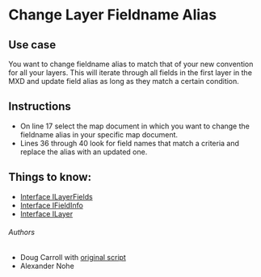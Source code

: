 # Change Layer Fieldname Alias
## Use case
You want to change fieldname alias to match that of your new convention for all your layers.  This will iterate through all fields in the first layer in the MXD and update field alias as long as they match a certain condition.

## Instructions
* On line 17 select the map document in which you want to change the fieldname alias in your specific map document.
*  Lines 36 through 40 look for field names that match a criteria and replace the alias with an updated one.

## Things to know:
* [Interface ILayerFields](http://resources.arcgis.com/en/help/arcobjects-java/api/arcobjects/com/esri/arcgis/carto/ILayerFields.html)
* [Interface IFieldInfo](http://resources.arcgis.com/en/help/arcobjects-java/api/arcobjects/com/esri/arcgis/geodatabase/IFieldInfo.html)
* [Interface ILayer](http://resources.arcgis.com/en/help/arcobjects-java/api/arcobjects/com/esri/arcgis/carto/ILayer.html)

###### Authors
* Doug Carroll with [original script](https://github.com/Esri/developer-support/blob/master/arcobjects-net/change-layer-fieldname-alias/ChangeFieldAlias.cs)
* Alexander Nohe
